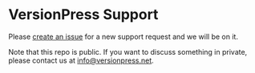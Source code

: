 # VersionPress Support

Please [create an issue](https://github.com/versionpress/support/issues) for a new support request and we will be on it.

Note that this repo is public. If you want to discuss something in private, please contact us at info@versionpress.net.
